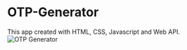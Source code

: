 # OTP-Generator
This app created with HTML, CSS, Javascript and Web API.
![OTP Generator](https://github.com/gunayshakhmuradova/OTP-Generator/assets/126316477/7665631d-a996-477f-ab0a-bbce8c2edbcc)

